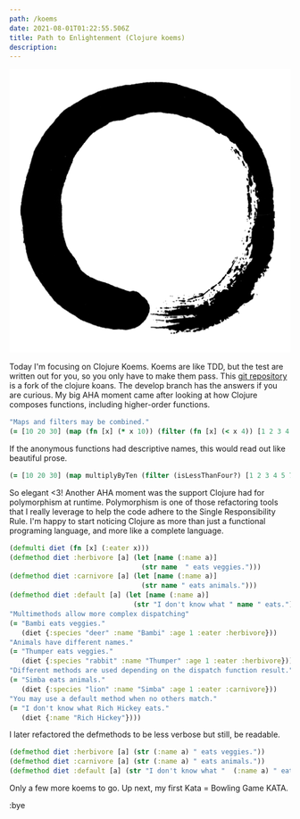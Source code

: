 ```yaml
---
path: /koems
date: 2021-08-01T01:22:55.506Z
title: Path to Enlightenment (Clojure koems) 
description: 
---
```

![Koans](../assets/koan.png)

Today I'm focusing on Clojure Koems. Koems are like TDD, but the test are written out for you, so you only have to make them pass.  This [git repository](https://github.com/donedgardo/clojure-koans/tree/develop) is a fork of the clojure koans. The develop branch has the answers if you are curious.
My big AHA moment came after looking at how Clojure composes functions, including higher-order functions. 
```clojure
"Maps and filters may be combined."
(= [10 20 30] (map (fn [x] (* x 10)) (filter (fn [x] (< x 4)) [1 2 3 4 5 6 7 8])))
```

If the anonymous functions had descriptive names, this would read out like beautiful prose.
```clojure
(= [10 20 30] (map multiplyByTen (filter (isLessThanFour?) [1 2 3 4 5 7 8])))
```

So elegant <3!
Another AHA moment was the support Clojure had for polymorphism at runtime. Polymorphism is one of those refactoring tools that I really leverage to help the code adhere to the Single Responsibility Rule. I'm happy to start noticing Clojure as more than just a functional programing language, and more like a complete language.
```clojure
(defmulti diet (fn [x] (:eater x)))
(defmethod diet :herbivore [a] (let [name (:name a)]
                                 (str name  " eats veggies.")))
(defmethod diet :carnivore [a] (let [name (:name a)]
                                 (str name " eats animals.")))
(defmethod diet :default [a] (let [name (:name a)]
                               (str "I don't know what " name " eats.")))
"Multimethods allow more complex dispatching"
(= "Bambi eats veggies."
   (diet {:species "deer" :name "Bambi" :age 1 :eater :herbivore}))
"Animals have different names."
(= "Thumper eats veggies."
   (diet {:species "rabbit" :name "Thumper" :age 1 :eater :herbivore}))
"Different methods are used depending on the dispatch function result."
(= "Simba eats animals."
   (diet {:species "lion" :name "Simba" :age 1 :eater :carnivore}))
"You may use a default method when no others match."
(= "I don't know what Rich Hickey eats."
   (diet {:name "Rich Hickey"})))
```

I later refactored the defmethods to be less verbose but still, be readable.
```clojure
(defmethod diet :herbivore [a] (str (:name a) " eats veggies."))
(defmethod diet :carnivore [a] (str (:name a) " eats animals."))
(defmethod diet :default [a] (str "I don't know what "  (:name a) " eats."))
```

Only a few more koems to go.
Up next, my first Kata = Bowling Game KATA.

:bye

